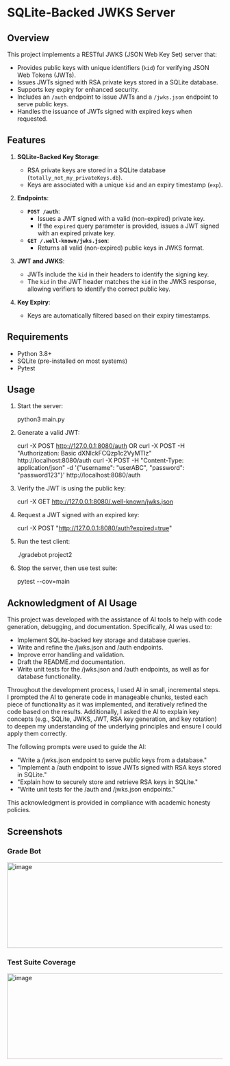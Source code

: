 # SQLite-Backed JWKS Server

## Overview
This project implements a RESTful JWKS (JSON Web Key Set) server that:
- Provides public keys with unique identifiers (`kid`) for verifying JSON Web Tokens (JWTs).
- Issues JWTs signed with RSA private keys stored in a SQLite database.
- Supports key expiry for enhanced security.
- Includes an `/auth` endpoint to issue JWTs and a `/jwks.json` endpoint to serve public keys.
- Handles the issuance of JWTs signed with expired keys when requested.

## Features
1. **SQLite-Backed Key Storage**:
   - RSA private keys are stored in a SQLite database (`totally_not_my_privateKeys.db`).
   - Keys are associated with a unique `kid` and an expiry timestamp (`exp`).

2. **Endpoints**:
   - **`POST /auth`**:
     - Issues a JWT signed with a valid (non-expired) private key.
     - If the `expired` query parameter is provided, issues a JWT signed with an expired private key.
   - **`GET /.well-known/jwks.json`**:
     - Returns all valid (non-expired) public keys in JWKS format.

3. **JWT and JWKS**:
   - JWTs include the `kid` in their headers to identify the signing key.
   - The `kid` in the JWT header matches the `kid` in the JWKS response, allowing verifiers to identify the correct public key.

4. **Key Expiry**:
   - Keys are automatically filtered based on their expiry timestamps.


## Requirements
- Python 3.8+
- SQLite (pre-installed on most systems)
- Pytest

## Usage
1. Start the server:

    python3 main.py

2. Generate a valid JWT:

    curl -X POST http://127.0.0.1:8080/auth
    OR
    curl -X POST -H "Authorization: Basic dXNlckFCQzp1c2VyMTIz" http://localhost:8080/auth
    curl -X POST -H "Content-Type: application/json" -d '{"username": "userABC", "password": "password123"}' http://localhost:8080/auth

4. Verify the JWT is using the public key:

    curl -X GET http://127.0.0.1:8080/.well-known/jwks.json

6. Request a JWT signed with an expired key:

    curl -X POST "http://127.0.0.1:8080/auth?expired=true"

7. Run the test client:

     ./gradebot project2

8. Stop the server, then use test suite:

     pytest --cov=main

## Acknowledgment of AI Usage
This project was developed with the assistance of AI tools to help with code generation, debugging, and documentation. Specifically, AI was used to:

- Implement SQLite-backed key storage and database queries.
- Write and refine the /jwks.json and /auth endpoints.
- Improve error handling and validation.
- Draft the README.md documentation.
- Write unit tests for the /jwks.json and /auth endpoints, as well as for database functionality.

Throughout the development process, I used AI in small, incremental steps. I prompted the AI to generate code in manageable chunks, tested each piece of functionality as it was implemented, and iteratively refined the code based on the results. Additionally, I asked the AI to explain key concepts (e.g., SQLite, JWKS, JWT, RSA key generation, and key rotation) to deepen my understanding of the underlying principles and ensure I could apply them correctly.

The following prompts were used to guide the AI:
- "Write a /jwks.json endpoint to serve public keys from a database."
- "Implement a /auth endpoint to issue JWTs signed with RSA keys stored in SQLite."
- "Explain how to securely store and retrieve RSA keys in SQLite."
- "Write unit tests for the /auth and /jwks.json endpoints."

This acknowledgment is provided in compliance with academic honesty policies.

## Screenshots
### Grade Bot
<img width="1000" height="200" alt="image" src="https://github.com/user-attachments/assets/2b202715-0dd6-463d-ae0b-57da5121b47d" />

### Test Suite Coverage
<img width="1000" height="200" alt="image" src="https://github.com/user-attachments/assets/591efaee-c90d-4b1d-8f10-2ab27632056c" />
